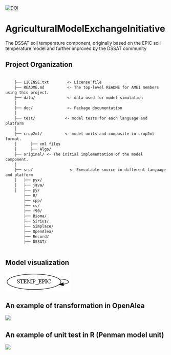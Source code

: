 [![DOI](https://zenodo.org/badge/DOI/10.5281/zenodo.4292231.svg)](https://doi.org/10.5281/zenodo.4292231)


AgriculturalModelExchangeInitiative
===================================

The DSSAT soil temperature component, originally based on the EPIC soil temperature model and further improved by the DSSAT community

Project Organization
--------------------

```

    ├── LICENSE.txt        <- License file
    ├── README.md          <- The top-level README for AMEI members using this project.
    ├── data/              <- data used for model simulation
    │
    ├── doc/               <- Package documentation
    │
    ├── test/             <- model tests for each language and platform
    │
    ├── crop2ml/          <- model units and composite in crop2ml format.
    │      ├── xml files
    │      ├── Algo/
    ├── original/ <- The initial implementation of the model component.
    │
    ├── src/                <- Executable source in different language and platform
    │   ├── pyx/
    │   ├── java/
    │   ├── py/
        ├── R/
        ├── cpp/
        ├── cs/
        ├── f90/
        ├── Bioma/
        ├── Sirius/
        ├── Simplace/
        ├── OpenAlea/
        ├── Record/
        ├── DSSAT/
   
```

Model visualization
-------------------
![](doc/images/STEMP_EPIC_.png)

An example of transformation in OpenAlea
----------------------------------------

![](doc/images/energy_balance.png)



An example of unit test in R (Penman model unit)
------------------------------------------------

![](doc/images/test_penman.PNG)

